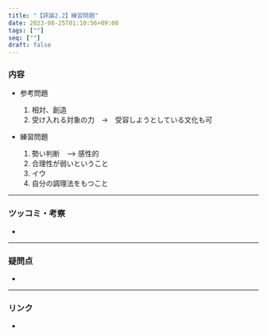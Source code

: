 ```yaml
---
title: "【評論2.2】練習問題"
date: 2023-08-25T01:10:56+09:00
tags: [""]
seq: [""]
draft: false
---
```


### 内容
- 参考問題
  1. 相対、創造
  2. 受け入れる対象の力　→　受容しようとしている文化も可

- 練習問題
  1. 勢い判断　--> 感性的
  2. 合理性が弱いということ
  3. イウ
  4. 自分の調理法をもつこと

---
### ツッコミ・考察
- 

---
### 疑問点
- 


---
### リンク
- 
